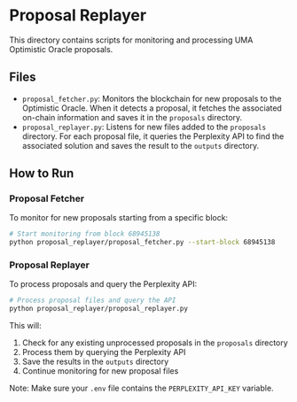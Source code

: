# Proposal Replayer

This directory contains scripts for monitoring and processing UMA Optimistic Oracle proposals.

## Files

- `proposal_fetcher.py`: Monitors the blockchain for new proposals to the Optimistic Oracle. When it detects a proposal, it fetches the associated on-chain information and saves it in the `proposals` directory.
- `proposal_replayer.py`: Listens for new files added to the `proposals` directory. For each proposal file, it queries the Perplexity API to find the associated solution and saves the result to the `outputs` directory.

## How to Run

### Proposal Fetcher

To monitor for new proposals starting from a specific block:

```bash
# Start monitoring from block 68945138
python proposal_replayer/proposal_fetcher.py --start-block 68945138
```

### Proposal Replayer

To process proposals and query the Perplexity API:

```bash
# Process proposal files and query the API
python proposal_replayer/proposal_replayer.py
```

This will:
1. Check for any existing unprocessed proposals in the `proposals` directory
2. Process them by querying the Perplexity API
3. Save the results in the `outputs` directory
4. Continue monitoring for new proposal files

Note: Make sure your `.env` file contains the `PERPLEXITY_API_KEY` variable. 